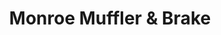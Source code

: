 ---
title: "Monroe Muffler & Brake"
url: /steubenville/monroe-muffler-und-brake/
shop: Autowerkstatt
---